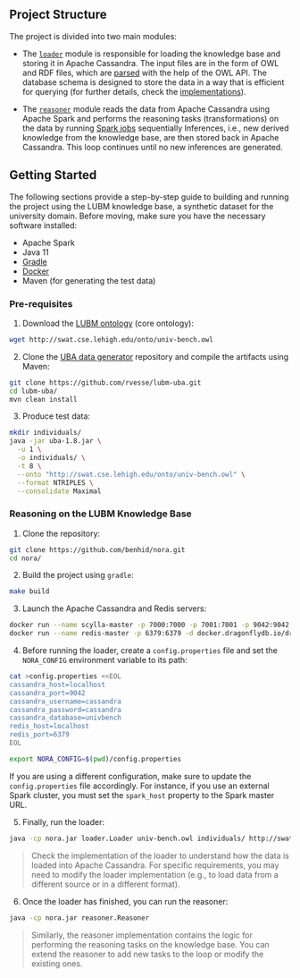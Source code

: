 ## Project Structure

The project is divided into two main modules:

* The [`loader`](/src/main/java/loader) module is responsible for loading the knowledge base and storing it in Apache Cassandra. The input files are in the form of OWL and RDF files, which are [parsed](/src/main/java/loader/impl) with the help of the OWL API. The database schema is designed to store the data in a way that is efficient for querying (for further details, check the [implementations](/src/main/java/table/impl/)).

* The [`reasoner`](/src/main/java/reasoner) module reads the data from Apache Cassandra using Apache Spark and performs the reasoning tasks (transformations) on the data by running [Spark jobs](/src/main/java/reasoner/impl) sequentially Inferences, i.e., new derived knowledge from the knowledge base, are then stored back in Apache Cassandra. This loop continues until no new inferences are generated.

## Getting Started

The following sections provide a step-by-step guide to building and running the project using the LUBM knowledge base, a synthetic dataset for the university domain. Before moving, make sure you have the necessary software installed:

* Apache Spark
* Java 11
* [Gradle](https://gradle.org/install/)
* [Docker](https://docs.docker.com/get-docker/)
* Maven (for generating the test data)

### Pre-requisites

1. Download the [LUBM ontology](https://swat.cse.lehigh.edu/projects/lubm/) (core ontology):

```bash
wget http://swat.cse.lehigh.edu/onto/univ-bench.owl
```

2. Clone the [UBA data generator](https://github.com/rvesse/lubm-uba) repository and compile the artifacts using Maven:

```bash
git clone https://github.com/rvesse/lubm-uba.git
cd lubm-uba/
mvn clean install
```

3. Produce test data:

```bash
mkdir individuals/
java -jar uba-1.8.jar \
  -u 1 \
  -o individuals/ \
  -t 8 \
  --onto "http://swat.cse.lehigh.edu/onto/univ-bench.owl" \
  --format NTRIPLES \
  --consolidate Maximal
```

### Reasoning on the LUBM Knowledge Base

1. Clone the repository:

```bash
git clone https://github.com/benhid/nora.git
cd nora/
```

2. Build the project using `gradle`:

```bash
make build
```

3. Launch the Apache Cassandra and Redis servers:

```bash
docker run --name scylla-master -p 7000:7000 -p 7001:7001 -p 9042:9042 -p 9160:9160 -p 10000 -d scylladb/scylla
docker run --name redis-master -p 6379:6379 -d docker.dragonflydb.io/dragonflydb/dragonfly
```

4. Before running the loader, create a `config.properties` file and set the `NORA_CONFIG` environment variable to its path:

```bash
cat >config.properties <<EOL
cassandra_host=localhost
cassandra_port=9042
cassandra_username=cassandra
cassandra_password=cassandra
cassandra_database=univbench
redis_host=localhost
redis_port=6379
EOL

export NORA_CONFIG=$(pwd)/config.properties
```

If you are using a different configuration, make sure to update the `config.properties` file accordingly. For instance, if you use an external Spark cluster, you must set the `spark_host` property to the Spark master URL.

5. Finally, run the loader:

```bash
java -cp nora.jar loader.Loader univ-bench.owl individuals/ http://swat.cse.lehigh.edu/onto/univ-bench.owl
```

> Check the implementation of the loader to understand how the data is loaded into Apache Cassandra. For specific requirements, you may need to modify the loader implementation (e.g., to load data from a different source or in a different format).

6. Once the loader has finished, you can run the reasoner:

```bash
java -cp nora.jar reasoner.Reasoner
```

> Similarly, the reasoner implementation contains the logic for performing the reasoning tasks on the knowledge base. You can extend the reasoner to add new tasks to the loop or modify the existing ones.
